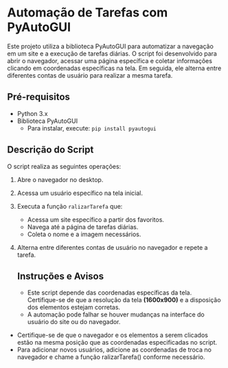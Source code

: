 # Automação de Tarefas com PyAutoGUI

Este projeto utiliza a biblioteca PyAutoGUI para automatizar a navegação em um site e a execução de tarefas diárias. O script foi desenvolvido para abrir o navegador, acessar uma página específica e coletar informações clicando em coordenadas específicas na tela. Em seguida, ele alterna entre diferentes contas de usuário para realizar a mesma tarefa.

## Pré-requisitos

- Python 3.x
- Biblioteca PyAutoGUI
  - Para instalar, execute: `pip install pyautogui`

## Descrição do Script

O script realiza as seguintes operações:

1. Abre o navegador no desktop.
2. Acessa um usuário específico na tela inicial.
3. Executa a função `ralizarTarefa` que:
   - Acessa um site específico a partir dos favoritos.
   - Navega até a página de tarefas diárias.
   - Coleta o nome e a imagem necessários.
4. Alterna entre diferentes contas de usuário no navegador e repete a tarefa.

   ## Instruções e Avisos
   - Este script depende das coordenadas específicas da tela. Certifique-se de que a resolução da tela **(1600x900)** e a disposição dos elementos estejam corretas.
   - A automação pode falhar se houver mudanças na interface do usuário do site ou do navegador.
   
  - Certifique-se de que o navegador e os elementos a serem clicados estão na mesma posição que as coordenadas especificadas no script.
  -  Para adicionar novos usuários, adicione as coordenadas de troca no navegador e chame a função ralizarTarefa() conforme necessário.

